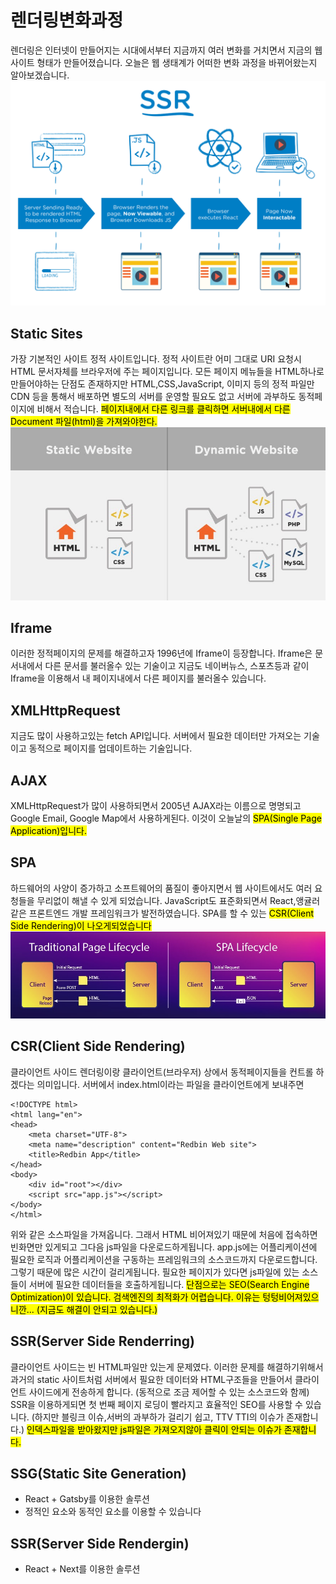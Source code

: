# 렌더링변화과정
렌더링은 인터넷이 만들어지는 시대에서부터 지금까지 여러 변화를 거치면서 지금의 웹 사이트 형태가 만들어졌습니다. 오늘은 웹 생태계가 어떠한 변화 과정을 바뀌어왔는지 알아보겠습니다.
![](2021-02-13-18-22-23.png)

## Static Sites
가장 기본적인 사이트 정적 사이트입니다. 정적 사이트란 어미 그대로 URI 요청시 HTML 문서자체를 브라우저에 주는 페이지입니다. 모든 페이지 메뉴들을 HTML하나로 만들어야하는 단점도 존재하지만 HTML,CSS,JavaScript, 이미지 등의 정적 파일만 CDN 등을 통해서 배포하면 별도의 서버를 운영할 필요도 없고 서버에 과부하도 동적페이지에 비해서 적습니다.
<mark>페이지내에서 다른 링크를 클릭하면 서버내에서 다른 Document 파일(html)을 가져와야한다.</mark>
![](2021-02-13-18-23-10.png)

## Iframe
이러한 정적페이지의 문제를 해결하고자 1996년에 Iframe이 등장합니다. Iframe은 문서내에서 다른 문서를 불러올수 있는 기술이고 지금도 네이버뉴스, 스포츠등과 같이 Iframe을 이용해서 내 페이지내에서 다른 페이지를 불러올수 있습니다.

## XMLHttpRequest
지금도 많이 사용하고있는 fetch API입니다. 서버에서 필요한 데이터만 가져오는 기술이고 동적으로 페이지를 업데이트하는 기술입니다.

## AJAX
XMLHttpRequest가 많이 사용하되면서 2005년 AJAX라는 이름으로 명명되고 Google Email, Google Map에서 사용하게된다. 이것이 오늘날의 <mark>SPA(Single Page Application)입니다.</mark>

## SPA
하드웨어의 사양이 증가하고 소프트웨어의 품질이 좋아지면서 웹 사이트에서도 여러 요청들을 무리없이 해낼 수 있게 되었습니다.
JavaScript도 표준화되면서 React,앵귤러같은 프론트엔드 개발 프레임워크가 발전하였습니다. SPA를 할 수 있는 <mark>CSR(Client Side Rendering)이 나오게되었습니다</mark>
![](2021-02-13-18-24-01.png)

## CSR(Client Side Rendering)
클라이언트 사이드 렌더링이랑 클라이언트(브라우저) 상에서 동적페이지들을 컨트롤 하겠다는 의미입니다. 서버에서 index.html이라는 파일을 클라이언트에게 보내주면
```
<!DOCTYPE html>
<html lang="en">
<head>
    <meta charset="UTF-8">
    <meta name="description" content="Redbin Web site">
    <title>Redbin App</title>
</head>
<body>
    <div id="root"></div>
    <script src="app.js"></script>
</body>
</html>
```
위와 같은 소스파일을 가져옵니다. 그래서 HTML 비어져있기 때문에 처음에 접속하면 빈화면만 있게되고 그다음 js파일을 다운로드하게됩니다. app.js에는 어플리케이션에 필요한 로직과 어플리케이션을 구동하는 프레임워크의 소스코드까지 다운로드합니다. 그렇기 때문에 많은 시간이 걸리게됩니다. 필요한 페이지가 있다면 js파일에 있는 소스들이 서버에 필요한 데이터들을 호출하게됩니다.
<mark> 단점으로는 SEO(Search Engine Optimization)이 있습니다. 검색엔진의 최적화가 어렵습니다. 이유는 텅텅비어져있으니깐... (지금도 해결이 안되고 있습니다.) </mark>

## SSR(Server Side Renderring)
클라이언트 사이드는 빈 HTML파일만 있는게 문제였다. 이러한 문제를 해결하기위해서 과거의 static 사이트처럼 서버에서 필요한 데이터와 HTML구조들을 만들어서 클라이언트 사이드에게 전송하게 합니다. (동적으로 조금 제어할 수 있는 소스코드와 함께) SSR을 이용하게되면 첫 번째 페이지 로딩이 빨라지고 효율적인 SEO를 사용할 수 있습니다. (하지만 블링크 이슈,서버의 과부하가 걸리기 쉽고, TTV TTI의 이슈가 존재합니다.)
<mark>인덱스파일을 받아왔지만 js파일은 가져오지않아 클릭이 안되는 이슈가 존재합니다.</mark>

## SSG(Static Site Generation)
- React + Gatsby를 이용한 솔루션
- 정적인 요소와 동적인 요소를 이용할 수 있습니다

## SSR(Server Side Rendergin)
- React + Next를 이용한 솔루션
